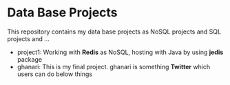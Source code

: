 # Data Base Projects
This repository contains my data base projects as NoSQL projects and SQL projects and ...<br/>
- project1:
Working with **Redis** as NoSQL, hosting with Java by using **jedis** package<br/>
- ghanari:
This is my final project. ghanari is something **Twitter** which users can do below things<br/>
> 

